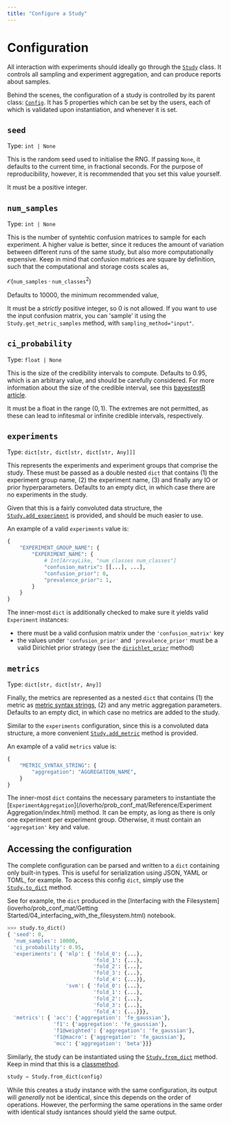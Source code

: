 ```yaml
---
title: "Configure a Study"
---
```


# Configuration

All interaction with experiments should ideally go through the [`Study`](/ioverho/prob_conf_mat/Reference/Study.html#prob_conf_mat.study.Study) class. It controls all sampling and experiment aggregation, and can produce reports about samples.

Behind the scenes, the configuration of a study is controlled by its parent class: [`Config`](/ioverho/prob_conf_mat/Reference/Study.html#prob_conf_mat.config.Config). It has 5 properties which can be set by the users, each of which is validated upon instantiation, and whenever it is set.

## `seed`

Type: `int | None`

This is the random seed used to initialise the RNG. If passing `None`, it defaults to the current time, in fractional seconds. For the purpose of reproducibility, however, it is recommended that you set this value yourself.

It must be a positive integer.

## `num_samples`

Type: `int | None`

This is the number of syntehtic confusion matrices to sample for each experiment. A higher value is better, since it reduces the amount of variation between different runs of the same study, but also more computationally expensive. Keep in mind that confusion matrices are square by definition, such that the computational and storage costs scales as,

$\mathcal{O}(\mathtt{num\_samples}\cdot \mathtt{num\_classes}^2)$

Defaults to 10000, the minimum recommended value,

It must be a *strictly* positive integer, so 0 is not allowed. If you want to use the input confusion matrix, you can 'sample' it using the `Study.get_metric_samples` method, with `sampling_method="input"`.

## `ci_probability`

Type: `float | None`

This is the size of the credibility intervals to compute. Defaults to 0.95, which is an arbitrary value, and should be carefully considered. For more information about the size of the credible interval, see this [bayestestR article](https://easystats.github.io/bayestestR/articles/credible_interval.html).

It must be a float in the range $(0, 1)$. The extremes are not permitted, as these can lead to infitesmal or infinite credible intervals, respectively.

## `experiments`

Type: `dict[str, dict[str, dict[str, Any]]]`

This represents the experiments and experiment groups that comprise the study. These must be passed as a double nested `dict` that contains (1) the experiment group name, (2) the experiment name, (3) and finally any IO or prior hyperparameters. Defaults to an empty dict, in which case there are no experiments in the study.

Given that this is a fairly convoluted data structure, the [`Study.add_experiment`](/ioverho/prob_conf_mat/Reference/Study.html#prob_conf_mat.study.Study.add_experiment) is provided, and should be much easier to use.

An example of a valid `experiments` value is:

```python
{
    "EXPERIMENT_GROUP_NAME": {
        "EXPERIMENT_NAME": {
            # Int[ArrayLike, "num_classes num_classes"]
            "confusion_matrix": [[...], ...],
            "confusion_prior": 0,
            "prevalence_prior": 1,
        }
    }
}
```

The inner-most `dict` is additionally checked to make sure it yields valid `Experiment` instances:

- there must be a valid confusion matrix under the `'confusion_matrix'` key
- the values under `'confusion_prior'` and `'prevalence_prior'` must be a valid Dirichlet prior strategy (see the [`dirichlet_prior`](/ioverho/prob_conf_mat/Reference/Statistics.html#prob_conf_mat.stats.dirichlet_distribution.dirichlet_prior) method)

## `metrics`

Type: `dict[str, dict[str, Any]]`

Finally, the metrics are represented as a nested `dict` that contains (1) the metric as [metric syntax strings](/ioverho/prob_conf_mat/Reference/Metrics/index.html#interface), (2) and any metric aggregation parameters. Defaults to an empty dict, in which case no metrics are added to the study.

Similar to the `experiments` configuration, since this is a convoluted data structure, a more convenient [`Study.add_metric`](/ioverho/prob_conf_mat/Reference/Study.html#prob_conf_mat.study.Study.add_metric) method is provided.

An example of a valid `metrics` value is:

```python
{
    "METRIC_SYNTAX_STRING": {
        "aggregation": "AGGREGATION_NAME",
    }
}
```

The inner-most `dict` contains the necessary parameters to instantiate the [`ExperimentAggregation`](/ioverho/prob_conf_mat/Reference/Experiment Aggregation/index.html) method. It can be empty, as long as there is only one experiment per experiment group. Otherwise, it must contain an `'aggregation'` key and value.

## Accessing the configuration

The complete configuration can be parsed and written to a `dict` containing only built-in types. This is useful for serialization using JSON, YAML or TOML, for example. To access this config `dict`, simply use the [`Study.to_dict`](/ioverho/prob_conf_mat/Reference/Study.html#prob_conf_mat.study.Study.to_dict) method.

See for example, the `dict` produced in the [Interfacing with the Filesystem](ioverho/prob_conf_mat/Getting Started/04_interfacing_with_the_filesystem.html) notebook.

```python
>>> study.to_dict()
{ 'seed': 0,
  'num_samples': 10000,
  'ci_probability': 0.95,
  'experiments': { 'mlp': { 'fold_0': {...},
                            'fold_1': {...},
                            'fold_2': {...},
                            'fold_3': {...},
                            'fold_4': {...}},
                   'svm': { 'fold_0': {...},
                            'fold_1': {...},
                            'fold_2': {...},
                            'fold_3': {...},
                            'fold_4': {...}}},
  'metrics': { 'acc': {'aggregation': 'fe_gaussian'},
               'f1': {'aggregation': 'fe_gaussian'},
               'f1@weighted': {'aggregation': 'fe_gaussian'},
               'f1@macro': {'aggregation': 'fe_gaussian'},
               'mcc': {'aggregation': 'beta'}}}
```

Similarly, the study can be instantiated using the [`Study.from_dict`](/ioverho/prob_conf_mat/Reference/Study.html#prob_conf_mat.study.Study.from_dict) method. Keep in mind that this is a [classmethod](https://docs.python.org/3.11/library/functions.html#classmethod).

```python
study = Study.from_dict(config)
```

While this creates a study instance with the same configuration, its output will *generally* not be identical, since this depends on the order of operations. However, the performing the same operations in the same order with identical study isntances should yield the same output.
